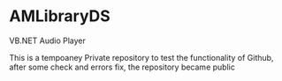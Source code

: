 # AMLibraryDS
VB.NET  Audio Player

This is a tempoaney Private repository to test the functionality of Github, after some check and errors fix, the repository became public
